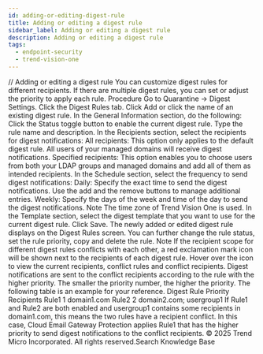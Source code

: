```yaml
---
id: adding-or-editing-digest-rule
title: Adding or editing a digest rule
sidebar_label: Adding or editing a digest rule
description: Adding or editing a digest rule
tags:
  - endpoint-security
  - trend-vision-one
---
```


/*<![CDATA[*/ $('#title').html($('meta[name=map-description]').attr('content')); /*]]>*/ Adding or editing a digest rule You can customize digest rules for different recipients. If there are multiple digest rules, you can set or adjust the priority to apply each rule. Procedure Go to Quarantine → Digest Settings. Click the Digest Rules tab. Click Add or click the name of an existing digest rule. In the General Information section, do the following: Click the Status toggle button to enable the current digest rule. Type the rule name and description. In the Recipients section, select the recipients for digest notifications: All recipients: This option only applies to the default digest rule. All users of your managed domains will receive digest notifications. Specified recipients: This option enables you to choose users from both your LDAP groups and managed domains and add all of them as intended recipients. In the Schedule section, select the frequency to send digest notifications: Daily: Specify the exact time to send the digest notifications. Use the add and the remove buttons to manage additional entries. Weekly: Specify the days of the week and time of the day to send the digest notifications. Note The time zone of Trend Vision One is used. In the Template section, select the digest template that you want to use for the current digest rule. Click Save. The newly added or edited digest rule displays on the Digest Rules screen. You can further change the rule status, set the rule priority, copy and delete the rule. Note If the recipient scope for different digest rules conflicts with each other, a red exclamation mark icon will be shown next to the recipients of each digest rule. Hover over the icon to view the current recipients, conflict rules and conflict recipients. Digest notifications are sent to the conflict recipients according to the rule with the higher priority. The smaller the priority number, the higher the priority. The following table is an example for your reference. Digest Rule Priority Recipients Rule1 1 domain1.com Rule2 2 domain2.com; usergroup1 If Rule1 and Rule2 are both enabled and usergroup1 contains some recipients in domain1.com, this means the two rules have a recipient conflict. In this case, Cloud Email Gateway Protection applies Rule1 that has the higher priority to send digest notifications to the conflict recipients. © 2025 Trend Micro Incorporated. All rights reserved.Search Knowledge Base